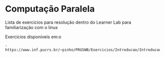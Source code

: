 # Computação Paralela

 Lista de exercicios para resolução dentro do Learner Lab para familiarização com o linux

 Exercicios disponíveis em:o

 ```
 - https://www.inf.pucrs.br/~pinho/PRGSWB/Exercicios/Introducao/Introducao.html
 ```


